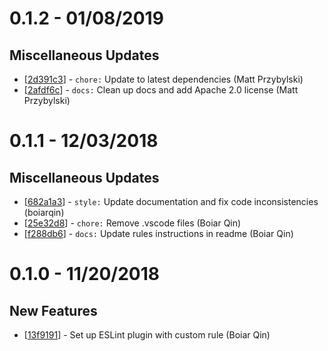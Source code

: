 # 0.1.2 - 01/08/2019

## Miscellaneous Updates
* [[2d391c3](https://github.com/spothero/eslint-plugin-spothero/commit/2d391c3)] - `chore:` Update to latest dependencies (Matt Przybylski)
* [[2afdf6c](https://github.com/spothero/eslint-plugin-spothero/commit/2afdf6c)] - `docs:` Clean up docs and add Apache 2.0 license (Matt Przybylski)

# 0.1.1 - 12/03/2018

## Miscellaneous Updates
* [[682a1a3](https://github.com/spothero/eslint-plugin-spothero/commit/682a1a3)] - `style:` Update documentation and fix code inconsistencies (boiarqin)
* [[25e32d8](https://github.com/spothero/eslint-plugin-spothero/commit/25e32d8)] - `chore:` Remove .vscode files (Boiar Qin)
* [[f288db6](https://github.com/spothero/eslint-plugin-spothero/commit/f288db6)] - `docs:` Update rules instructions in readme (Boiar Qin)

# 0.1.0 - 11/20/2018
## New Features
* [[13f9191](https://github.com/spothero/eslint-plugin-spothero/commit/13f9191)] - Set up ESLint plugin with custom rule (Boiar Qin)
